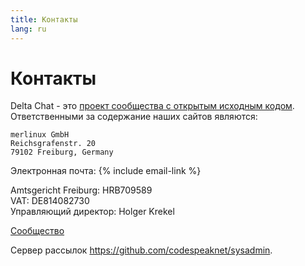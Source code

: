 ```yaml
---
title: Контакты
lang: ru
---
```


# Контакты

Delta Chat - это [проект сообщества с открытым исходным кодом](https://github.com/deltachat). Ответственными за содержание наших сайтов являются:

    merlinux GmbH
    Reichsgrafenstr. 20
    79102 Freiburg, Germany

Электронная почта: {% include email-link %}

Amtsgericht Freiburg: HRB709589  
VAT: DE814082730  
Управляющий директор: Holger Krekel

[Сообщество](contribute)

Сервер рассылок <https://github.com/codespeaknet/sysadmin>.
